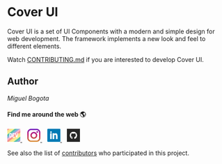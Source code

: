 # Cover UI

Cover UI is a set of UI Components with a modern and simple design for web development. The framework implements a new look and feel to different elements.

Watch [CONTRIBUTING.md](https://github.com/deft-plus/cover-ui/blob/main/CONTRIBUTING.md) if you are interested to develop Cover UI.

## Author

_Miguel Bogota_

#### Find me around the web 🌎

<p>
  <a href="https://dev.to/miguelbogota">
    <img height="30" src="https://raw.githubusercontent.com/miguelbogota/miguelbogota/master/images/dev.png" alt="Dev.to link to profile" />
  </a>&nbsp;&nbsp;

  <a href="https://instagram.com/migue_bogota/">
    <img height="30" src="https://raw.githubusercontent.com/miguelbogota/miguelbogota/master/images/instagram.jpg" alt="Instagram link to profile" />
  </a>&nbsp;&nbsp;

  <a href="https://linkedin.com/in/miguelbogota">
    <img height="30" src="https://raw.githubusercontent.com/miguelbogota/miguelbogota/master/images/linkedin.png" alt="LinkedIn link to profile" />
  </a>&nbsp;&nbsp;

  <a href="https://github.com/miguelbogota">
    <img height="30" src="https://raw.githubusercontent.com/miguelbogota/miguelbogota/master/images/github.png" alt="GitHub link to profile" />
  </a>
</p>

See also the list of [contributors](https://github.com/deft-plus/cover-ui/graphs/contributors) who participated in this project.
